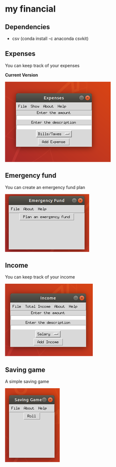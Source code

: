 # my financial



## Dependencies

 <ul>
  <li> csv (conda install -c anaconda csvkit) </li>
</ul>

## Expenses
<p> You can keep track of your expenses </p>

**Current Version**

<p><img src ="Expenses new.png" title = "Expenses Version"/> </p>

## Emergency fund
<p> You can create an emergency fund plan  </p>

<p><img src ="em fund.png" title = "em fund Version"/> </p>

 ## Income 
 
 <p> You can keep track of your income </p>
 
<p><img src ="income new.png" title = " income Version"/> </p>

## Saving game

<p> A simple saving game </p>

<p><img src = "game.png" title = "Game Version"/> </p>
